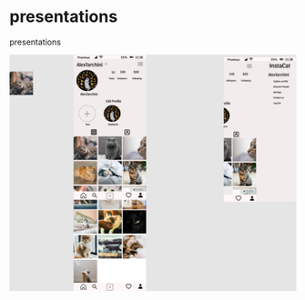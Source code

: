 # presentations
presentations

![alt text](https://github.com/alextarchini/presentations/blob/master/Figma-IstaCat.png)

